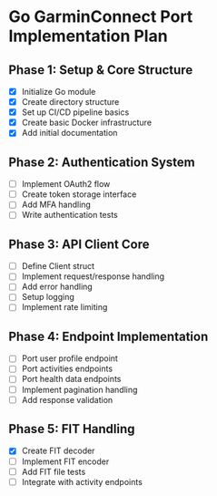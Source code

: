 # Go GarminConnect Port Implementation Plan

## Phase 1: Setup & Core Structure
- [x] Initialize Go module
- [x] Create directory structure
- [x] Set up CI/CD pipeline basics
- [x] Create basic Docker infrastructure
- [x] Add initial documentation

## Phase 2: Authentication System
- [ ] Implement OAuth2 flow
- [ ] Create token storage interface
- [ ] Add MFA handling
- [ ] Write authentication tests

## Phase 3: API Client Core
- [ ] Define Client struct
- [ ] Implement request/response handling
- [ ] Add error handling
- [ ] Setup logging
- [ ] Implement rate limiting

## Phase 4: Endpoint Implementation
- [ ] Port user profile endpoint
- [ ] Port activities endpoints
- [ ] Port health data endpoints
- [ ] Implement pagination handling
- [ ] Add response validation

## Phase 5: FIT Handling
- [x] Create FIT decoder
- [ ] Implement FIT encoder
- [ ] Add FIT file tests
- [ ] Integrate with activity endpoints
